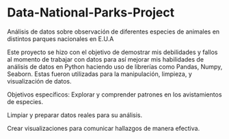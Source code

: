 # Data-National-Parks-Project
Análisis de datos sobre observación de diferentes especies de animales en distintos parques nacionales en E.U.A 

Este proyecto se hizo con el objetivo de demostrar mis debilidades y fallos al momento de trabajar con datos para así mejorar mis habilidades de análisis de datos en Python haciendo uso de librerías como  Pandas, Numpy, Seaborn. Estas fueron utilizadas para la manipulación, limpieza, y visualización de datos.

Objetivos específicos:
Explorar y comprender patrones en los avistamientos de especies.

Limpiar y preparar datos reales para su análisis.

Crear visualizaciones para comunicar hallazgos de manera efectiva.

